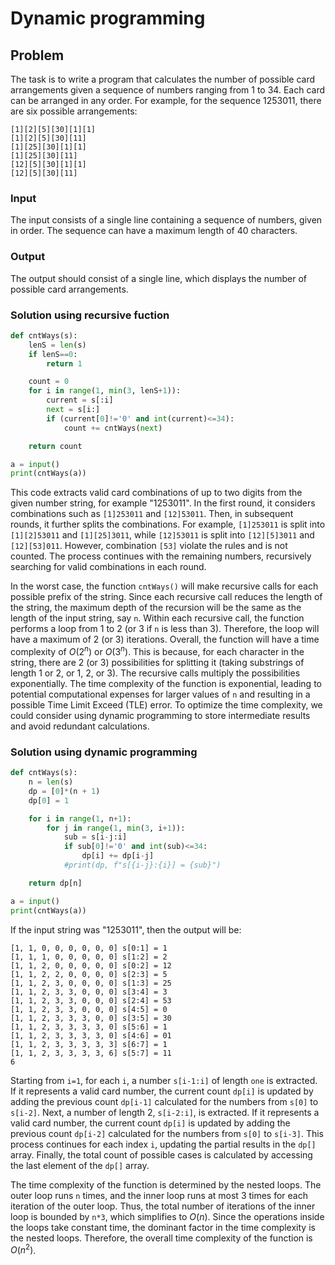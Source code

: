 # Dynamic programming

## Problem
The task is to write a program that calculates the number of possible card arrangements given a sequence of numbers ranging from 1 to 34. Each card can be arranged in any order. For example, for the sequence 1253011, there are six possible arrangements:
```
[1][2][5][30][1][1]
[1][2][5][30][11]
[1][25][30][1][1]
[1][25][30][11]
[12][5][30][1][1]
[12][5][30][11]
```

### Input
The input consists of a single line containing a sequence of numbers, given in order. The sequence can have a maximum length of 40 characters.

### Output
The output should consist of a single line, which displays the number of possible card arrangements.

### Solution using recursive fuction

```python
def cntWays(s):
    lenS = len(s)
    if lenS==0:
        return 1

    count = 0
    for i in range(1, min(3, lenS+1)):
        current = s[:i]
        next = s[i:]
        if (current[0]!='0' and int(current)<=34):
            count += cntWays(next)

    return count

a = input()
print(cntWays(a))
```
This code extracts valid card combinations of up to two digits from the given number string, for example "1253011". In the first round, it considers combinations such as `[1]253011` and `[12]53011`. Then, in subsequent rounds, it further splits the combinations. For example, `[1]253011` is split into `[1][2]53011` and `[1][25]3011`, while `[12]53011` is split into `[12][5]3011` and `[12][53]011`. However, combination `[53]` violate the rules and is not counted. The process continues with the remaining numbers, recursively searching for valid combinations in each round.

In the worst case, the function `cntWays()` will make recursive calls for each possible prefix of the string. Since each recursive call reduces the length of the string, the maximum depth of the recursion will be the same as the length of the input string, say `n`. Within each recursive call, the function performs a loop from 1 to 2 (or 3 if `n` is less than 3). Therefore, the loop will have a maximum of 2 (or 3) iterations. Overall, the function will have a time complexity of $O(2^n)$ or $O(3^n)$. This is because, for each character in the string, there are 2 (or 3) possibilities for splitting it (taking substrings of length 1 or 2, or 1, 2, or 3). The recursive calls multiply the possibilities exponentially. The time complexity of the function is exponential, leading to potential computational expenses for larger values of `n` and resulting in a possible Time Limit Exceed (TLE) error. To optimize the time complexity, we could consider using dynamic programming to store intermediate results and avoid redundant calculations.

### Solution using dynamic programming

```python
def cntWays(s):
    n = len(s)
    dp = [0]*(n + 1)
    dp[0] = 1

    for i in range(1, n+1):
        for j in range(1, min(3, i+1)):
            sub = s[i-j:i]
            if sub[0]!='0' and int(sub)<=34:
                dp[i] += dp[i-j]
            #print(dp, f"s[{i-j}:{i}] = {sub}")

    return dp[n]

a = input()
print(cntWays(a))
```
If the input string was "1253011", then the output will be:
```
[1, 1, 0, 0, 0, 0, 0, 0] s[0:1] = 1
[1, 1, 1, 0, 0, 0, 0, 0] s[1:2] = 2
[1, 1, 2, 0, 0, 0, 0, 0] s[0:2] = 12
[1, 1, 2, 2, 0, 0, 0, 0] s[2:3] = 5
[1, 1, 2, 3, 0, 0, 0, 0] s[1:3] = 25
[1, 1, 2, 3, 3, 0, 0, 0] s[3:4] = 3
[1, 1, 2, 3, 3, 0, 0, 0] s[2:4] = 53
[1, 1, 2, 3, 3, 0, 0, 0] s[4:5] = 0
[1, 1, 2, 3, 3, 3, 0, 0] s[3:5] = 30
[1, 1, 2, 3, 3, 3, 3, 0] s[5:6] = 1
[1, 1, 2, 3, 3, 3, 3, 0] s[4:6] = 01
[1, 1, 2, 3, 3, 3, 3, 3] s[6:7] = 1
[1, 1, 2, 3, 3, 3, 3, 6] s[5:7] = 11
6
```
Starting from `i=1`, for each `i`, a number `s[i-1:i]` of length `one` is extracted. If it represents a valid card number, the current count `dp[i]` is updated by adding the previous count `dp[i-1]` calculated for the numbers from `s[0]` to `s[i-2]`. Next, a number of length 2, `s[i-2:i]`, is extracted. If it represents a valid card number, the current count `dp[i]` is updated by adding the previous count `dp[i-2]` calculated for the numbers from `s[0]` to `s[i-3]`. This process continues for each index `i`, updating the partial results in the `dp[]` array. Finally, the total count of possible cases is calculated by accessing the last element of the `dp[]` array.

The time complexity of the function is determined by the nested loops. The outer loop runs `n` times, and the inner loop runs at most 3 times for each iteration of the outer loop. Thus, the total number of iterations of the inner loop is bounded by `n*3`, which simplifies to $O(n)$. Since the operations inside the loops take constant time, the dominant factor in the time complexity is the nested loops. Therefore, the overall time complexity of the function is $O(n^2)$.
